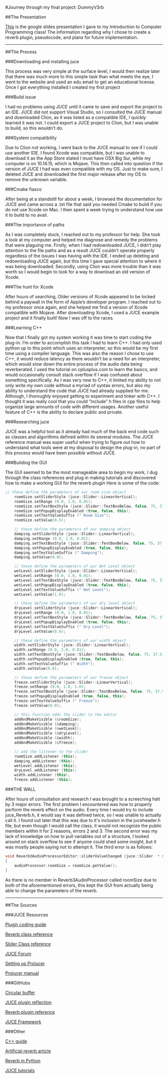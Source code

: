 #Journey through my final project: DummyV3rb


##The Presentation

[This](https://docs.google.com/presentation/d/1SWFwb4zoeA15udglICN3JFAyaPJK6grkDgq5TtX9qps/edit?usp=sharing) is the google slides presentation I gave to my Introduction to Computer Programming class! The information regarding why I chose to create a reverb plugin, pseudocode, and plans for future implementation.

---

##The Process

###Downloading and installing juce

This process was very simple at the surface level, I would then realize later that there was much more to this simple task than what meets the eye, I went to the website and used an edu email to get an educational license. Once I got everything installed I created my first project

###Build issue

I had no problems using JUCE until it came to save and export the project to an IDE. JUCE did not support Visual Studio, so I consulted the JUCE manual and downloaded Clion, as it was listed as a compatible IDE, I quickly learned it was not. I could export a JUCE project to Clion, but I was unable to build, so this wouldn’t do.

###System compatibility

Due to Clion not working, I went back to the JUCE manual to see if I could use another IDE. I found Xcode was compatible, but I was unable to download it as the App Store stated I must have OSX Big Sur, while my computer is on 10.14.15, which is Mojave. This then called into question if the version of JUCE I had was even compatible with my OS. Just to make sure, I deleted JUCE and downloaded the first major release after my OS to remove the unknown variable.

###Cmake fiasco

After being at a standstill for about a week, I browsed the documentation for JUCE and came across a .txt file that said you needed Cmake to build if you do not use Xcode on Mac. I then spent a week trying to understand how use it to build to no avail.

###The importance of paths

As I was completely stuck, I reached out to my professor for help. She took a look at my computer and helped me diagnose and remedy the problems that were plaguing me. Firstly, when I had redownloaded JUCE, I didn’t play attention to the file paths and as a result JUCE couldn’t operate properly regardless of the issues I was having with the IDE. I ended up deleting and redownloading JUCE again, but this time I gave special attention to where it was being downloaded. Secondly, using Clion was more trouble than it was worth so I would begin to look for a way to download an old version of Xcode.

###The hunt for Xcode

After hours of searching, Older versions of Xcode appeared to be locked behind a paywall in the form of Apple’s developer program. I reached out to my professor once again, and she helped me find a version of Xcode compatible with Mojave.
After downloading Xcode, I used a JUCE example project and it finally built! Now I was off to the races.

###Learning C++

Now that I finally got my system working it was time to start coding the plug-in. I’m order to accomplish this task I had to learn C++. I had only used python up to this point which uses an interpreter, so this would be my first time using a compiler language. This was also the reason I chose to use C++, it would reduce latency as there wouldn’t be a need for an interpreter, which would slow down the entire process of the audio data being reverberated. I used the tutorial on cplusplus.com to learn the basics, and would occasionally consult stack overflow if I was confused about something specifically. As I was very new to C++, it limited my ability to not only write my own code without a myriad of syntax errors, but also my ability to understand the code that JUCE had already supplied for me. Although, I thoroughly enjoyed getting to experiment and tinker with C++. I thought it was really cool that you could “include” h files in cpp files to help organize large amounts of code with different usages. Another useful feature of C++ is the ability to declare public and private.

###Researching juce

JUCE was a helpful tool as it already had much of the back end code such as classes and algorithms defined within its several modules. The JUCE reference manual was super useful when trying to figure out how to understand what tools were at my disposal to design the plug-in, no part of this process would have been possible without JUCE.

###Building the GUI

The GUI seemed to be the most manageable area to begin my work, I dug through the class references and plug in making tutorials and discovered how to make a working GUI for the reverb plugin Here is some of the code:

``` C++
// these define the parameters of our room size object
    roomSize.setSliderStyle (juce::Slider::LinearVertical);
    roomSize.setRange (0.0, 1.0, 0.01);
    roomSize.setTextBoxStyle (juce::Slider::TextBoxBelow, false, 75, 37.5);
    roomSize.setPopupDisplayEnabled (true, false, this);
    roomSize.setTextValueSuffix (" Room Size");
    roomSize.setValue(0.5);

    // these define the parameters of our damping object
    damping.setSliderStyle (juce::Slider::LinearVertical);
    damping.setRange (0.0, 1.0, 0.01);
    damping.setTextBoxStyle (juce::Slider::TextBoxBelow, false, 75, 37.5);
    damping.setPopupDisplayEnabled (true, false, this);
    damping.setTextValueSuffix (" Damping");
    damping.setValue(0.0);

    // these define the parameters of our Wet Level object
    wetLevel.setSliderStyle (juce::Slider::LinearVertical);
    wetLevel.setRange (0.0, 1.0, 0.01);
    wetLevel.setTextBoxStyle (juce::Slider::TextBoxBelow, false, 75, 37.5);
    wetLevel.setPopupDisplayEnabled (true, false, this);
    wetLevel.setTextValueSuffix (" Wet Level");
    wetLevel.setValue(1.0);

    // these define the parameters of our dry level object
    dryLevel.setSliderStyle (juce::Slider::LinearVertical);
    dryLevel.setRange (0.0, 1.0, 0.01);
    dryLevel.setTextBoxStyle (juce::Slider::TextBoxBelow, false, 75, 37.5);
    dryLevel.setPopupDisplayEnabled (true, false, this);
    dryLevel.setTextValueSuffix (" Dry Level");
    dryLevel.setValue(0.0);

    // these define the parameters of our width object
    width.setSliderStyle (juce::Slider::LinearVertical);
    width.setRange (0.0, 1.0, 0.01);
    width.setTextBoxStyle (juce::Slider::TextBoxBelow, false, 75, 37.5);
    width.setPopupDisplayEnabled (true, false, this);
    width.setTextValueSuffix (" Width");
    width.setValue(0.0);

    // these define the parameters of our freeze object
    freeze.setSliderStyle (juce::Slider::LinearVertical);
    freeze.setRange (0.0, 1.0, 1.0);
    freeze.setTextBoxStyle (juce::Slider::TextBoxBelow, false, 75, 37.5);
    freeze.setPopupDisplayEnabled (true, false, this);
    freeze.setTextValueSuffix (" Freeze");
    freeze.setValue(0.0);

    // this function adds the slider to the editor
    addAndMakeVisible (&roomSize);
    addAndMakeVisible (&damping);
    addAndMakeVisible (&wetLevel);
    addAndMakeVisible (&dryLevel);
    addAndMakeVisible (&width);
    addAndMakeVisible (&freeze);

    // add the listener to the slider
    roomSize.addListener (this);
    damping.addListener (this);
    wetLevel.addListener (this);
    dryLevel.addListener (this);
    width.addListener (this);
    freeze.addListener (this);
```

###THE WALL

After hours of consultation and research I was brought to a screeching halt by 3 major errors. The first problem I encountered was how to properly perform the reverb effect on the audio. Every time I would try to include juce_Reverb.h, it would say it was defined twice, so I was unable to actually call it. I found out later that this was due to it's inclusion in the juceheader.h file, but even though I would call the class, it would not recognize the public members within it for 2 reasons, errors 2 and 3. The second error was my lack of knowledge on how to pull variables out of a structure, I looked around on stack overflow to see if anyone could shed some insight, but it was mostly people saying not to attempt it. The third error is as follows:
``` C++
void Reverb3AudioProcessorEditor::sliderValueChanged (juce::Slider  * slider)
{
    audioProcessor.roomSize = roomSize.getValue();
}
```
As there is no member in Reverb3AudioProcessor called roomSize due to both of the aforementioned errors, this kept the GUI from actually being able to change the parameters of the reverb.

---

##The Sources

###JUCE Resources

[Plugin coding guide](https://docs.juce.com/master/tutorial_code_basic_plugin.html)

[Reverb class reference](https://docs.juce.com/master/classReverb.html)

[Slider Class reference](https://docs.juce.com/master/classSlider.html#a59e3fd9bc86e488070c12889747e7bbe)

[JUCE Forum](https://forum.juce.com/)

[Setting up Projucer](https://docs.juce.com/master/tutorial_manage_projucer_project.html)

[Projucer manual](https://juce.com/discover/stories/projucer-manual)

###GitHubs

[Circular buffer](https://github.com/ffAudio/ffTapeDelay)

[JUCE plugin reflection](https://deepio.github.io/daAudioPlugins/about/)

[Reverb plugin reference](https://github.com/martineastwood/mverb)

[JUCE Framework](https://github.com/juce-framework/JUCE)

###Other

[C++ guide](https://www.cplusplus.com/doc/tutorial/variables/)

[Artificial reverb article](https://ccrma.stanford.edu/~jos/pasp/History_FDNs_Artificial_Reverberation.html)

[Reverb in Python](http://ajaxsoundstudio.com/pyodoc/examples/07-effects/02-schroeder-reverb.html)

[JUCE tutorials](https://www.youtube.com/channel/UCpKb02FsH4WH4X_2xhIoJ1A)
